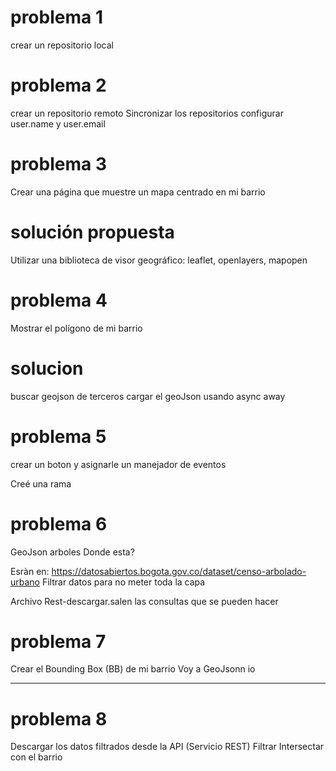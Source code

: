 # problema 1

crear un repositorio local

# problema 2

crear un repositorio remoto 
Sincronizar los repositorios
configurar user.name y user.email

# problema 3
Crear una página que muestre un mapa centrado en mi barrio 

# solución propuesta
Utilizar una biblioteca de visor geográfico: leaflet, openlayers, mapopen

# problema 4 

Mostrar el polígono de mi barrio 
# solucion
buscar geojson de terceros 
cargar el geoJson usando async away

# problema 5 

crear un boton y asignarle un manejador de eventos 

Creé una rama


# problema 6

GeoJson arboles Donde esta?

Esràn en: https://datosabiertos.bogota.gov.co/dataset/censo-arbolado-urbano 
Filtrar datos para no meter toda la capa

Archivo Rest-descargar.salen las consultas que se pueden hacer 

# problema 7

Crear el Bounding Box (BB) de mi barrio 
Voy a GeoJsonn io

______

# problema 8

Descargar los datos filtrados desde la API (Servicio REST)
Filtrar
Intersectar con el barrio



